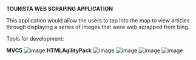 **TOURISTA WEB SCRAPING APPLICATION**

This application would allow the users to tap into the map to view articles through displaying a series of images that were web scrapped from bing.

Tools for development:

**MVC5**
![image](https://user-images.githubusercontent.com/42932255/112703510-2c279500-8ed2-11eb-9533-4e983129058e.png)
**HTMLAgilityPack**
![image](https://user-images.githubusercontent.com/42932255/112703516-2fbb1c00-8ed2-11eb-9f91-f42720f2e025.png)
![image](https://user-images.githubusercontent.com/42932255/112703520-32b60c80-8ed2-11eb-89cd-09279c1fe519.png)
![image](https://user-images.githubusercontent.com/42932255/112703525-35186680-8ed2-11eb-8a84-d0e8f19a35cf.png)
![image](https://user-images.githubusercontent.com/42932255/112703527-38135700-8ed2-11eb-80e6-13606a175803.png)
